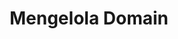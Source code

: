 ---
title: Mengelola Domain
nav_order: 3
layout: default
has_children: true
permalink: domain.html
---